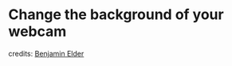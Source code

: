 # Change the background of your webcam

credits:
[Benjamin Elder](https://elder.dev/posts/open-source-virtual-background/)
